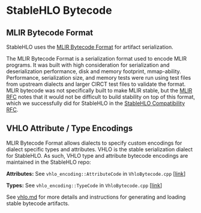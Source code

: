 # StableHLO Bytecode

## MLIR Bytecode Format

StableHLO uses the [MLIR Bytecode Format](https://mlir.llvm.org/docs/BytecodeFormat/)
for artifact serialization.

The MLIR Bytecode Format is a serialization format used to encode MLIR
programs. It was built with high consideration for serialization
and deserialization performance, disk and memory footprint, mmap-ability.
Performance, serialization size, and memory tests were run using test
files from upstream dialects and larger CIRCT test files to validate the
format. MLIR bytecode was not specifically built to make MLIR stable, but
the [MLIR RFC](https://discourse.llvm.org/t/rfc-a-binary-serialization-format-for-mlir/63518)
notes that it would not be difficult to build stability on top of this format,
which we successfully did for StableHLO in the [StableHLO Compatibility RFC](https://github.com/openxla/stablehlo/blob/main/rfcs/20220912-compatibility.md).

## VHLO Attribute / Type Encodings

MLIR Bytecode Format allows dialects to specify custom encodings for dialect
specific types and attributes. VHLO is the stable serialization dialect for
StableHLO. As such, VHLO type and attribute bytecode encodings are maintained
in the StableHLO repo:

**Attributes:** See `vhlo_encoding::AttributeCode` in `VhloBytecode.cpp`
[[link](https://github.com/openxla/stablehlo/search?q=filename%3AVhloBytecode+AttributeCode)]

**Types:** See `vhlo_encoding::TypeCode` in `VhloBytecode.cpp`
[[link](https://github.com/openxla/stablehlo/search?q=filename%3AVhloBytecode+TypeCode)]

See [vhlo.md](vhlo.md) for more details and instructions for generating
and loading stable bytecode artifacts.
